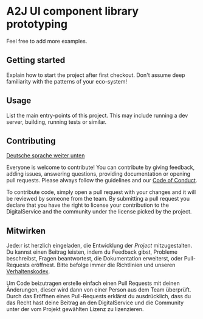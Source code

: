 # A2J UI component library prototyping

Feel free to add more examples.

## Getting started

Explain how to start the project after first checkout. Don't assume deep familiarity with the patterns of your eco-system!

## Usage

List the main entry-points of this project. This may include running a dev server, building, running tests or similar.

## Contributing

[Deutsche sprache weiter unten](#mitwirken)

Everyone is welcome to contribute! You can contribute by giving feedback, adding issues, answering questions, providing documentation or opening pull requests. Please always follow the guidelines and our [Code of Conduct](CODE_OF_CONDUCT.md).

To contribute code, simply open a pull request with your changes and it will be reviewed by someone from the team. By submitting a pull request you declare that you have the right to license your contribution to the DigitalService and the community under the license picked by the project.

## Mitwirken

Jede:r ist herzlich eingeladen, die Entwicklung der _Project_ mitzugestalten. Du kannst einen Beitrag leisten, indem du Feedback gibst, Probleme beschreibst, Fragen beantwortest, die Dokumentation erweiterst, oder Pull-Requests eröffnest. Bitte befolge immer die Richtlinien und unseren [Verhaltenskodex](CODE_OF_CONDUCT.md).

Um Code beizutragen erstelle einfach einen Pull Requests mit deinen Änderungen, dieser wird dann von einer Person aus dem Team überprüft. Durch das Eröffnen eines Pull-Requests erklärst du ausdrücklich, dass du das Recht hast deine Beitrag an den DigitalService und die Community unter der vom Projekt gewählten Lizenz zu lizenzieren.

